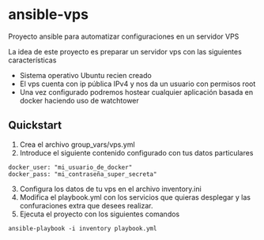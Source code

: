 # ansible-vps
Proyecto ansible para automatizar configuraciones en un servidor VPS

La idea de este proyecto es preparar un servidor vps con las siguientes características
- Sistema operativo Ubuntu recien creado
- El vps cuenta con ip pública IPv4 y nos da un usuario con permisos root
- Una vez configurado podremos hostear cualquier aplicación basada en docker haciendo uso de watchtower

## Quickstart

1. Crea el archivo group_vars/vps.yml
2. Introduce el siguiente contenido configurado con tus datos particulares
```
docker_user: "mi_usuario_de_docker"
docker_pass: "mi_contraseña_super_secreta"
```
3. Configura los datos de tu vps en el archivo inventory.ini
4. Modifica el playbook.yml con los servicios que quieras desplegar y las confuraciones extra que desees realizar.
5. Ejecuta el proyecto con los siguientes comandos
```
ansible-playbook -i inventory playbook.yml
```
